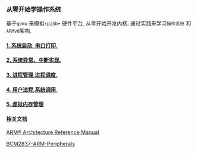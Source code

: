 ### 从零开始学操作系统
基于`qemu` 来模拟`rpi3b+` 硬件平台, 从零开始开发内核. 通过实践来学习`操作系统` 和 `ARMv8`架构.




#### [1. 系统启动, 串口打印.](https://github.com/cuijier/learn_kernel/blob/v1/doc/rpi3b%20qemu%20%E4%B9%8B%E5%90%AF%E5%8A%A8_01.md)

#### [2. 系统异常，中断实现.](https://github.com/cuijier/learn_kernel/blob/v1/doc/rpi3b%20qemu%20%E4%B9%8B%E5%BC%82%E5%B8%B8_02.md)

#### [3. 进程管理,进程调度.](https://github.com/cuijier/learn_kernel/blob/v1/doc/rpi3b%20qemu%20%E4%B9%8B%E8%BF%9B%E7%A8%8B%E8%B0%83%E5%BA%A6_03.md)

#### [4. 用户进程,系统调用.](https://github.com/cuijier/learn_kernel/blob/v1/doc/rpi3b%20qemu%20%E4%B9%8B%E7%94%A8%E6%88%B7%E8%BF%9B%E7%A8%8B%E5%92%8C%E7%B3%BB%E7%BB%9F%E8%B0%83%E7%94%A8_04.md)

#### [5. 虚拟内存管理](https://github.com/cuijier/learn_kernel/blob/v1/doc/rpi3b%20qemu%20%E4%B9%8B%E8%99%9A%E6%8B%9F%E5%86%85%E5%AD%98%E7%AE%A1%E7%90%86_05.md)



#### 相关文档
[ARM® Architecture Reference Manual
](https://github.com/cuijier/learn_kernel/blob/v1/doc/DDI0487C_a_armv8_arm.pdf)

[BCM2837-ARM-Peripherals](https://github.com/cuijier/learn_kernel/blob/v1/doc/BCM2837-ARM-Peripherals.-.Revised.-.V2-1.pdf)

